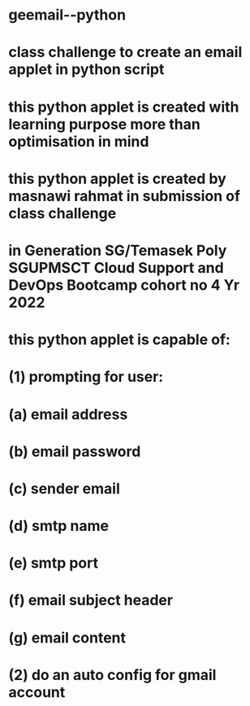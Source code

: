 # geemail--python
# class challenge to create an email applet in python script 
# this python applet is created with learning purpose more than optimisation in mind
# this python applet is created by masnawi rahmat in submission of class challenge 
# in Generation SG/Temasek Poly SGUPMSCT Cloud Support and DevOps Bootcamp cohort no 4 Yr 2022
# this python applet is capable of:
# (1) prompting for user:
# (a) email address
# (b) email password
# (c) sender email
# (d) smtp name 
# (e) smtp port 
# (f) email subject header
# (g) email content
# (2) do an auto config for gmail account
